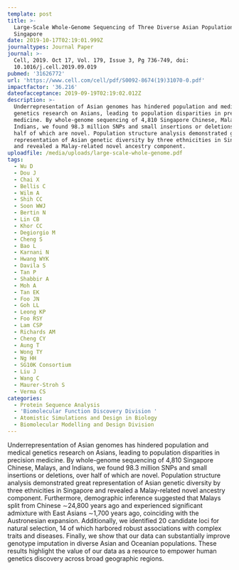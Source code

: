 ```yaml
---
template: post
title: >-
  Large-Scale Whole-Genome Sequencing of Three Diverse Asian Populations in
  Singapore
date: 2019-10-17T02:19:01.999Z
journaltypes: Journal Paper
journal: >-
  Cell, 2019. Oct 17, Vol. 179, Issue 3, Pg 736-749, doi:
  10.1016/j.cell.2019.09.019
pubmed: '31626772'
url: 'https://www.cell.com/cell/pdf/S0092-8674(19)31070-0.pdf'
impactfactor: '36.216'
dateofacceptance: 2019-09-19T02:19:02.012Z
description: >-
  Underrepresentation of Asian genomes has hindered population and medical
  genetics research on Asians, leading to population disparities in precision
  medicine. By whole-genome sequencing of 4,810 Singapore Chinese, Malays, and
  Indians, we found 98.3 million SNPs and small insertions or deletions, over
  half of which are novel. Population structure analysis demonstrated great
  representation of Asian genetic diversity by three ethnicities in Singapore
  and revealed a Malay-related novel ancestry component.
uploadfile: /media/uploads/large-scale-whole-genome.pdf
tags:
  - Wu D
  - Dou J
  - Chai X
  - Bellis C
  - Wilm A
  - Shih CC
  - Soon WWJ
  - Bertin N
  - Lin CB
  - Khor CC
  - Degiorgio M
  - Cheng S
  - Bao L
  - Karnani N
  - Hwang WYK
  - Davila S
  - Tan P
  - Shabbir A
  - Moh A
  - Tan EK
  - Foo JN
  - Goh LL
  - Leong KP
  - Foo RSY
  - Lam CSP
  - Richards AM
  - Cheng CY
  - Aung T
  - Wong TY
  - Ng HH
  - SG10K Consortium
  - Liu J
  - Wang C
  - Maurer-Stroh S
  - Verma CS
categories:
  - Protein Sequence Analysis
  - 'Biomolecular Function Discovery Division '
  - Atomistic Simulations and Design in Biology
  - Biomolecular Modelling and Design Division
---
```

Underrepresentation of Asian genomes has hindered population and medical genetics research on Asians, leading to population disparities in precision medicine. By whole-genome sequencing of 4,810 Singapore Chinese, Malays, and Indians, we found 98.3 million SNPs and small insertions or deletions, over half of which are novel. Population structure analysis demonstrated great representation of Asian genetic diversity by three ethnicities in Singapore and revealed a Malay-related novel ancestry component. Furthermore, demographic inference suggested that Malays split from Chinese ∼24,800 years ago and experienced significant admixture with East Asians ∼1,700 years ago, coinciding with the Austronesian expansion. Additionally, we identified 20 candidate loci for natural selection, 14 of which harbored robust associations with complex traits and diseases. Finally, we show that our data can substantially improve genotype imputation in diverse Asian and Oceanian populations. These results highlight the value of our data as a resource to empower human genetics discovery across broad geographic regions.
